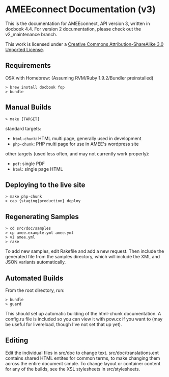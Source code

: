 AMEEconnect Documentation (v3)
==============================

This is the documentation for AMEEconnect, API version 3, written in docbook 4.4. For
version 2 documentation, please check out the v2_maintenance branch.

This work is licensed under a [Creative Commons Attribution-ShareAlike 3.0 Unported License](http://creativecommons.org/licenses/by-sa/3.0/).

Requirements
------------

OSX with Homebrew:
(Assuming RVM/Ruby 1.9.2/Bundler preinstalled)

    > brew install docbook fop
    > bundle

Manual Builds
-------------

    > make [TARGET]

standard targets:

* `html-chunk`: HTML multi page, generally used in development
* `php-chunk`:  PHP multi page for use in AMEE's wordpress site

other targets (used less often, and may not currently work properly):

* `pdf`:  single PDF
* `html`: single page HTML

Deploying to the live site
--------------------------

    > make php-chunk
    > cap {staging|production} deploy

Regenerating Samples
--------------------

    > cd src/doc/samples
	> cp amee.example.yml amee.yml
	> vi amee.yml
    > rake

To add new samples, edit Rakefile and add a new request. Then include the generated 
file from the samples directory, which will include the XML and JSON variants automatically.

Automated Builds
----------------

From the root directory, run:

    > bundle
    > guard

This should set up automatic building of the html-chunk documentation. A config.ru file is 
included so you can view it with pow.cx if you want to (may be useful for livereload, though
I've not set that up yet).

Editing
-------

Edit the individual files in src/doc to change text. src/doc/translations.ent contains shared
HTML entites for common terms, to make changing them across the entire document simple. To change
layout or container content for any of the builds, see the XSL stylesheets in src/stylesheets.